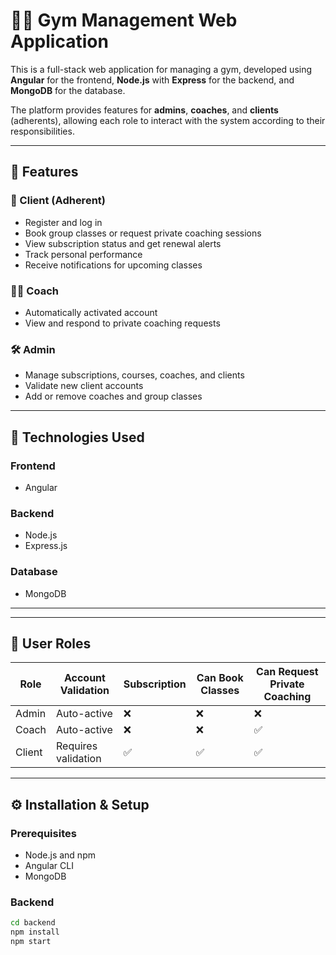# 🏋️‍♀️ Gym Management Web Application

This is a full-stack web application for managing a gym, developed using **Angular** for the frontend, **Node.js** with **Express** for the backend, and **MongoDB** for the database.

The platform provides features for **admins**, **coaches**, and **clients** (adherents), allowing each role to interact with the system according to their responsibilities.

---

## 🚀 Features

### 👤 Client (Adherent)
- Register and log in
- Book group classes or request private coaching sessions
- View subscription status and get renewal alerts
- Track personal performance
- Receive notifications for upcoming classes

### 🧑‍🏫 Coach
- Automatically activated account
- View and respond to private coaching requests

### 🛠️ Admin
- Manage subscriptions, courses, coaches, and clients
- Validate new client accounts
- Add or remove coaches and group classes

---

## 🧱 Technologies Used

### Frontend
- Angular

### Backend
- Node.js
- Express.js

### Database
- MongoDB

---


---

## 🔐 User Roles

| Role   | Account Validation | Subscription | Can Book Classes | Can Request Private Coaching |
|--------|--------------------|--------------|------------------|------------------------------|
| Admin  | Auto-active        | ❌           | ❌               | ❌                           |
| Coach  | Auto-active        | ❌           | ❌               | ✅                           |
| Client | Requires validation| ✅           | ✅               | ✅                           |

---

## ⚙️ Installation & Setup

### Prerequisites
- Node.js and npm
- Angular CLI
- MongoDB

### Backend
```bash
cd backend
npm install
npm start

